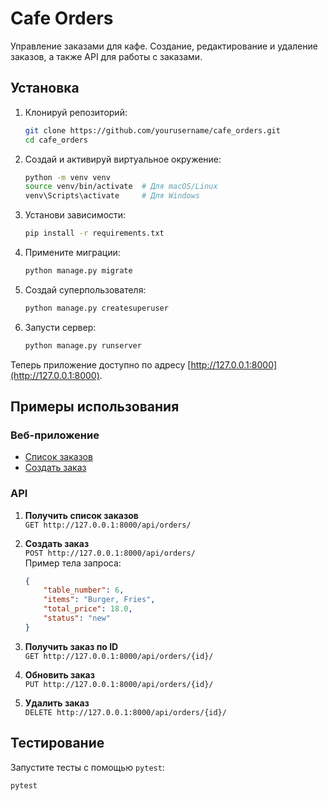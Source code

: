 # Cafe Orders

Управление заказами для кафе. Создание, редактирование и удаление заказов, а также API для работы с заказами.

## Установка

1. Клонируй репозиторий:
    ```bash
    git clone https://github.com/yourusername/cafe_orders.git
    cd cafe_orders
    ```

2. Создай и активируй виртуальное окружение:
    ```bash
    python -m venv venv
    source venv/bin/activate  # Для macOS/Linux
    venv\Scripts\activate     # Для Windows
    ```

3. Установи зависимости:
    ```bash
    pip install -r requirements.txt
    ```

4. Примените миграции:
    ```bash
    python manage.py migrate
    ```

5. Создай суперпользователя:
    ```bash
    python manage.py createsuperuser
    ```

6. Запусти сервер:
    ```bash
    python manage.py runserver
    ```

Теперь приложение доступно по адресу [http://127.0.0.1:8000](http://127.0.0.1:8000).

## Примеры использования

### Веб-приложение
- [Список заказов](http://127.0.0.1:8000/)
- [Создать заказ](http://127.0.0.1:8000/create/)

### API

1. **Получить список заказов**  
    `GET http://127.0.0.1:8000/api/orders/`

2. **Создать заказ**  
    `POST http://127.0.0.1:8000/api/orders/`  
    Пример тела запроса:
    ```json
    {
        "table_number": 6,
        "items": "Burger, Fries",
        "total_price": 18.0,
        "status": "new"
    }
    ```

3. **Получить заказ по ID**  
    `GET http://127.0.0.1:8000/api/orders/{id}/`

4. **Обновить заказ**  
    `PUT http://127.0.0.1:8000/api/orders/{id}/`

5. **Удалить заказ**  
    `DELETE http://127.0.0.1:8000/api/orders/{id}/`

## Тестирование

Запустите тесты с помощью `pytest`:
```bash
pytest
